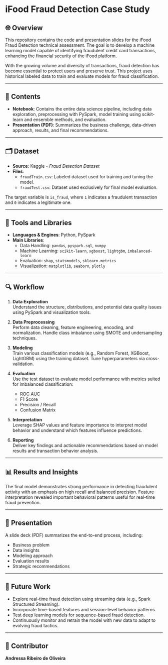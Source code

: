 # iFood Fraud Detection Case Study

## 🌐 Overview

This repository contains the code and presentation slides for the iFood Fraud Detection technical assessment. The goal is to develop a machine learning model capable of identifying fraudulent credit card transactions, enhancing the financial security of the iFood platform.

With the growing volume and diversity of transactions, fraud detection has become essential to protect users and preserve trust. This project uses historical labeled data to train and evaluate models for fraud classification.

---

## 📂 Contents

- **Notebook**: Contains the entire data science pipeline, including data exploration, preprocessing with PySpark, model training using scikit-learn and ensemble methods, and evaluation.
- **Presentation (PDF)**: Summarizes the business challenge, data-driven approach, results, and final recommendations.

---

## 🗂 Dataset

- **Source**: Kaggle - *Fraud Detection Dataset*
- **Files**:
  - `fraudTrain.csv`: Labeled dataset used for training and tuning the model.
  - `fraudTest.csv`: Dataset used exclusively for final model evaluation.

The target variable is `is_fraud`, where `1` indicates a fraudulent transaction and `0` indicates a legitimate one.

---

## 🔧 Tools and Libraries

- **Languages & Engines**: Python, PySpark
- **Main Libraries**:
  - Data Handling: `pandas`, `pyspark.sql`, `numpy`
  - Machine Learning: `scikit-learn`, `xgboost`, `lightgbm`, `imbalanced-learn`
  - Evaluation: `shap`, `statsmodels`, `sklearn.metrics`
  - Visualization: `matplotlib`, `seaborn`, `plotly`

---

## 🔍 Workflow

1. **Data Exploration**  
   Understand the structure, distributions, and potential data quality issues using PySpark and visualization tools.

2. **Data Preprocessing**  
   Perform data cleaning, feature engineering, encoding, and normalization. Handle class imbalance using SMOTE and undersampling techniques.

3. **Modeling**  
   Train various classification models (e.g., Random Forest, XGBoost, LightGBM) using the training dataset. Tune hyperparameters via cross-validation.

4. **Evaluation**  
   Use the test dataset to evaluate model performance with metrics suited for imbalanced classification:
   - ROC AUC
   - F1 Score
   - Precision / Recall
   - Confusion Matrix

5. **Interpretation**  
   Leverage SHAP values and feature importance to interpret model behavior and understand which features influence predictions.

6. **Reporting**  
   Deliver key findings and actionable recommendations based on model results and transaction behavior analysis.

---

## 📊 Results and Insights

The final model demonstrates strong performance in detecting fraudulent activity with an emphasis on high recall and balanced precision. Feature interpretation revealed important behavioral patterns useful for real-time fraud prevention.

---

## 📎 Presentation

A slide deck (PDF) summarizes the end-to-end process, including:
- Business problem
- Data insights
- Modeling approach
- Evaluation results
- Strategic recommendations

---

## 🔮 Future Work

- Explore real-time fraud detection using streaming data (e.g., Spark Structured Streaming).
- Incorporate time-based features and session-level behavior patterns.
- Test deep learning models for sequence-based fraud detection.
- Continuously monitor and retrain the model with new data to adapt to evolving fraud tactics.

---

## 👤 Contributor

**Andressa Ribeiro de Oliveira**
